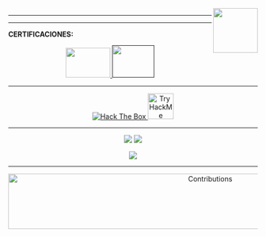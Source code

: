 <!--[![Typing SVG](https://readme-typing-svg.herokuapp.com?color=1BF700&width=900&lines=%F0%9F%91%8B%C2%A1BIENVENIDO+A+MI+GITHUB!;+GITHUB+DEDICADO+AL+HACKING!;ENCONTRARAS+DIFERENTES+RECURSOS+SOBRE+HACKING)](https://git.io/typing-svg)-->
<!--<img src='https://github.com/ARMoreno99/ARMoreno99/blob/main/images/github.gif' width='1200' height='100'>-->
<img align='right' src='https://github.com/ARMoreno99/ARMoreno99/blob/main/images/octocat-anime.gif' width='90'>

----------------------------------------------

----------------------------------------------

<p>
  <b>CERTIFICACIONES:</b>
  <p align = "center">
   <a href="https://verified.elearnsecurity.com/certificates/dfa3ee21-f393-4468-a990-7ab417ff72c9" target="_blanK"><img  src="https://github.com/ARMoreno99/ARMoreno99/blob/main/images/eJPT.png" width="90px" height="60px" />
  <a href="" target="_blanK"><img  src="https://github.com/ARMoreno99/ARMoreno99/blob/main/images/image.png" width="85px" height="65px" />
</p> 

----------------------------------------------
  
 <p align = "center"> 
 <a href="https://app.hackthebox.com/profile/386047" target="_blank"><img src="http://www.hackthebox.eu/badge/image/386047" alt="Hack The Box">
 <a href="https://tryhackme.com/p/ErMechas01" target="_blank"><img src="https://tryhackme-badges.s3.amazonaws.com/ErMechas01.png" alt="TryHackMe" height="52px">
   
 ----------------------------------------------
  
<p align = "center">
   <a href="https://www.linkedin.com/in/alerodriguezm99" target="_blank"><img src="https://img.shields.io/badge/-LinkedIn-%230077B5?style=for-the-badge&logo=linkedin&logoColor=white" target="_blank"></a> 
   <a href="https://alerodriguezm99.gitbook.io/blog-hacking/" target="_blank"><img src="https://img.shields.io/badge/-gitbook-%230077B5?style=for-the-badge&logo=gitbook&logoColor=white" target="_blank"></a>
</p>
<p align = "center">
    <img src="https://img.shields.io/badge/Ask%20me-anything-1abc9c.svg" />
</p>

  
----------------------------------------------

<p align = "center">
  <img src="https://raw.githubusercontent.com/nilfalse/nilfalse/master/contributions.gif" alt="Contributions" width="800px" height="112px" />
</p>

